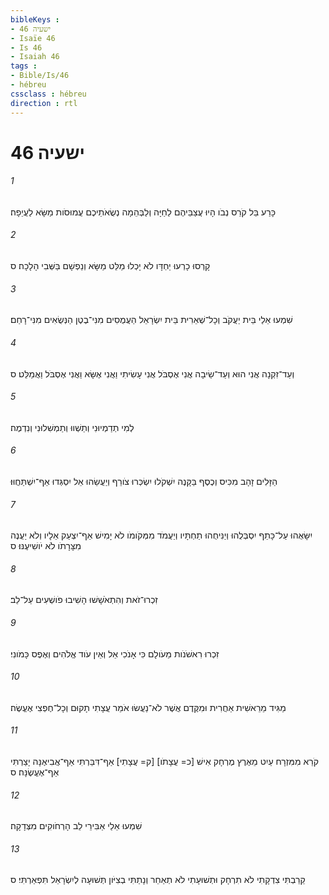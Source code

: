 ```yaml
---
bibleKeys : 
- ישעיה 46
- Isaïe 46
- Is 46
- Isaiah 46
tags : 
- Bible/Is/46
- hébreu
cssclass : hébreu
direction : rtl
---
```


# ישעיה 46

###### 1
כָּרַע בֵּל קֹרֵס נְבֹו הָיוּ עֲצַבֵּיהֶם לַחַיָּה וְלַבְּהֵמָה נְשֻׂאֹתֵיכֶם עֲמוּסֹות מַשָּׂא לַעֲיֵפָה׃
###### 2
קָרְסוּ כָרְעוּ יַחְדָּו לֹא יָכְלוּ מַלֵּט מַשָּׂא וְנַפְשָׁם בַּשְּׁבִי הָלָכָה׃ ס
###### 3
שִׁמְעוּ אֵלַי בֵּית יַעֲקֹב וְכָל־שְׁאֵרִית בֵּית יִשְׂרָאֵל הַעֲמֻסִים מִנִּי־בֶטֶן הַנְּשֻׂאִים מִנִּי־רָחַם׃
###### 4
וְעַד־זִקְנָה אֲנִי הוּא וְעַד־שֵׂיבָה אֲנִי אֶסְבֹּל אֲנִי עָשִׂיתִי וַאֲנִי אֶשָּׂא וַאֲנִי אֶסְבֹּל וַאֲמַלֵּט׃ ס
###### 5
לְמִי תְדַמְיוּנִי וְתַשְׁווּ וְתַמְשִׁלוּנִי וְנִדְמֶה׃
###### 6
הַזָּלִים זָהָב מִכִּיס וְכֶסֶף בַּקָּנֶה יִשְׁקֹלוּ יִשְׂכְּרוּ צֹורֵף וְיַעֲשֵׂהוּ אֵל יִסְגְּדוּ אַף־יִשְׁתַּחֲוּוּ׃
###### 7
יִשָּׂאֻהוּ עַל־כָּתֵף יִסְבְּלֻהוּ וְיַנִּיחֻהוּ תַחְתָּיו וְיַעֲמֹד מִמְּקֹומֹו לֹא יָמִישׁ אַף־יִצְעַק אֵלָיו וְלֹא יַעֲנֶה מִצָּרָתֹו לֹא יֹושִׁיעֶנּוּ׃ ס
###### 8
זִכְרוּ־זֹאת וְהִתְאֹשָׁשׁוּ הָשִׁיבוּ פֹושְׁעִים עַל־לֵב׃
###### 9
זִכְרוּ רִאשֹׁנֹות מֵעֹולָם כִּי אָנֹכִי אֵל וְאֵין עֹוד אֱלֹהִים וְאֶפֶס כָּמֹונִי׃
###### 10
מַגִּיד מֵרֵאשִׁית אַחֲרִית וּמִקֶּדֶם אֲשֶׁר לֹא־נַעֲשׂוּ אֹמֵר עֲצָתִי תָקוּם וְכָל־חֶפְצִי אֶעֱשֶׂה׃
###### 11
קֹרֵא מִמִּזְרָח עַיִט מֵאֶרֶץ מֶרְחָק אִישׁ [כ= עֲצָתֹו] [ק= עֲצָתִי] אַף־דִּבַּרְתִּי אַף־אֲבִיאֶנָּה יָצַרְתִּי אַף־אֶעֱשֶׂנָּה׃ ס
###### 12
שִׁמְעוּ אֵלַי אַבִּירֵי לֵב הָרְחֹוקִים מִצְּדָקָה׃
###### 13
קֵרַבְתִּי צִדְקָתִי לֹא תִרְחָק וּתְשׁוּעָתִי לֹא תְאַחֵר וְנָתַתִּי בְצִיֹּון תְּשׁוּעָה לְיִשְׂרָאֵל תִּפְאַרְתִּי׃ ס

